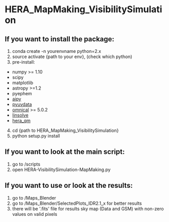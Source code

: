 # HERA_MapMaking_VisibilitySimulation

## If you want to install the package:
1. conda create -n yourenvname python=2.x
2. source activate {path to your env}, (check which python) 
3. pre-install: 
* numpy >= 1.10
* scipy    
* matplotlib
* astropy >=1.2
* pyephem
* [aipy](https://github.com/HERA-Team/aipy/)
* [pyuvdata](https://github.com/HERA-Team/pyuvdata/)
* [omnical](https://github.com/HERA-Team/omnical/) >= 5.0.2
* [linsolve](https://github.com/HERA-Team/linsolve)
* [hera_qm](https://github.com/HERA-Team/hera_qm)
4. cd {path to HERA_MapMaking_VisibilitySimulation} 
5. python setup.py install
  
## If you want to look at the main script:
1. go to /scripts
2. open HERA-VisibilitySimulation-MapMaking.py
  
## If you want to use or look at the results:
1. go to /Maps_Blender
2. go to /Maps_Blender/SelectedPlots_IDR2.1_x for better results
3. there will be '.fits' file for results sky map (Data and GSM) with non-zero values on valid pixels

